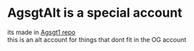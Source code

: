 # AgsgtAlt is a special account
its made in [Agsgt1 repo](https://github.com/Agsgt1/Agsgt1/)<br>
this is an alt account for things that dont fit in the OG account
